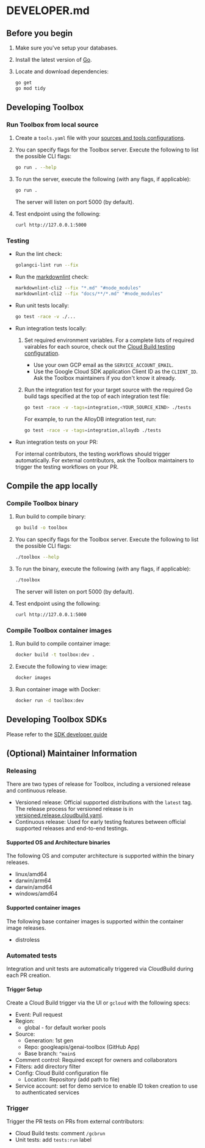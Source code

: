 # DEVELOPER.md

## Before you begin

1. Make sure you've setup your databases.

1. Install the latest version of [Go](https://go.dev/doc/install).

1. Locate and download dependencies:

   ```bash
   go get
   go mod tidy
   ```

## Developing Toolbox

### Run Toolbox from local source

1. Create a `tools.yaml` file with your [sources and tools configurations](./README.md#Configuration).

1. You can specify flags for the Toolbox server. Execute the following to list
   the possible CLI flags:

   ```bash
   go run . --help
   ```

1. To run the server, execute the following (with any flags, if applicable):

   ```bash
   go run .
   ```

   The server will listen on port 5000 (by default).

1. Test endpoint using the following:

   ```bash
   curl http://127.0.0.1:5000
   ```

### Testing

- Run the lint check:

  ```bash
  golangci-lint run --fix
  ```

- Run the [markdownlint](https://github.com/DavidAnson/markdownlint-cli2) check:

  ```bash
  markdownlint-cli2 --fix "*.md" "#node_modules"
  markdownlint-cli2 --fix "docs/**/*.md" "#node_modules"
  ```

- Run unit tests locally:

  ```bash
  go test -race -v ./...
  ```

- Run integration tests locally:

  1. Set required environment variables. For a complete lists of required
     vairables for each source, check out the [Cloud Build testing
     configuration](./.ci/integration.cloudbuild.yaml).

     - Use your own GCP email as the `SERVICE_ACCOUNT_EMAIL`.
     - Use the Google Cloud SDK application Client ID as the `CLIENT_ID`. Ask
       the Toolbox maintainers if you don't know it already.

  2. Run the integration test for your target source with the required Go
     build tags specified at the top of each integration test file:

     ```bash
     go test -race -v -tags=integration,<YOUR_SOURCE_KIND> ./tests
     ```

     For example, to run the AlloyDB integration test, run:

     ```bash
     go test -race -v -tags=integration,alloydb ./tests
     ```

- Run integration tests on your PR:

  For internal contributors, the testing workflows should trigger
  automatically. For external contributors, ask the Toolbox
  maintainers to trigger the testing workflows on your PR.

## Compile the app locally

### Compile Toolbox binary

1. Run build to compile binary:

   ```bash
   go build -o toolbox
   ```

1. You can specify flags for the Toolbox server. Execute the following to list
   the possible CLI flags:

   ```bash
   ./toolbox --help
   ```

1. To run the binary, execute the following (with any flags, if applicable):

   ```bash
   ./toolbox
   ```

   The server will listen on port 5000 (by default).

1. Test endpoint using the following:

   ```bash
   curl http://127.0.0.1:5000
   ```

### Compile Toolbox container images

1. Run build to compile container image:

   ```bash
   docker build -t toolbox:dev .
   ```

1. Execute the following to view image:

   ```bash
   docker images
   ```

1. Run container image with Docker:

   ```bash
   docker run -d toolbox:dev
   ```

## Developing Toolbox SDKs

Please refer to the [SDK developer guide](https://github.com/googleapis/mcp-toolbox-sdk-python/blob/main/DEVELOPER.md)

## (Optional) Maintainer Information

### Releasing

There are two types of release for Toolbox, including a versioned release and
continuous release.

- Versioned release: Official supported distributions with the `latest` tag. The
  release process for versioned release is in
  [versioned.release.cloudbuild.yaml](https://github.com/googleapis/genai-toolbox/blob/main/versioned.release.cloudbuild.yaml).
- Continuous release: Used for early testing features between official supported
  releases and end-to-end testings.

#### Supported OS and Architecture binaries

The following OS and computer architecture is supported within the binary releases.

- linux/amd64
- darwin/arm64
- darwin/amd64
- windows/amd64

#### Supported container images

The following base container images is supported within the container image releases.

- distroless

### Automated tests

Integration and unit tests are automatically triggered via CloudBuild during
each PR creation.

#### Trigger Setup

Create a Cloud Build trigger via the UI or `gcloud` with the following specs:

- Event: Pull request
- Region:
  - global - for default worker pools
- Source:
  - Generation: 1st gen
  - Repo: googleapis/genai-toolbox (GitHub App)
  - Base branch: `^main$`
- Comment control: Required except for owners and collaborators
- Filters: add directory filter
- Config: Cloud Build configuration file
  - Location: Repository (add path to file)
- Service account: set for demo service to enable ID token creation to use to
  authenticated services

### Trigger

Trigger the PR tests on PRs from external contributors:

- Cloud Build tests: comment `/gcbrun`
- Unit tests: add `tests:run` label
